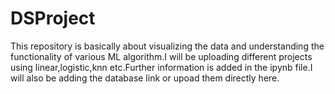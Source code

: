 # DSProject
This repository is basically about visualizing the data and understanding the functionality of various ML algorithm.I will be uploading different projects using linear,logistic,knn etc.Further information is added in the ipynb file.I will also be adding the database link or upoad them directly here.
